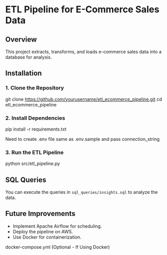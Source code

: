 # ETL Pipeline for E-Commerce Sales Data

## Overview
This project extracts, transforms, and loads e-commerce sales data into a database for analysis.

## Installation

### 1. Clone the Repository

git clone https://github.com/yourusername/etl_ecommerce_pipeline.git cd etl_ecommerce_pipeline


### 2. Install Dependencies

pip install -r requirements.txt

Need to create .env file same as .env.sample and pass connection_string

### 3. Run the ETL Pipeline
python src/etl_pipeline.py


## SQL Queries
You can execute the queries in `sql_queries/insights.sql` to analyze the data.

## Future Improvements
- Implement Apache Airflow for scheduling.
- Deploy the pipeline on AWS.
- Use Docker for containerization.


docker-compose.yml (Optional - If Using Docker)
